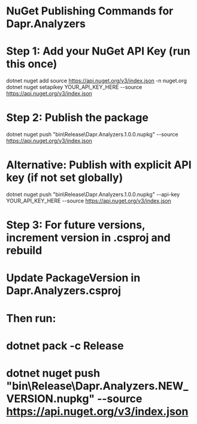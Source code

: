 # NuGet Publishing Commands for Dapr.Analyzers

# Step 1: Add your NuGet API Key (run this once)
dotnet nuget add source https://api.nuget.org/v3/index.json -n nuget.org
dotnet nuget setapikey YOUR_API_KEY_HERE --source https://api.nuget.org/v3/index.json

# Step 2: Publish the package
dotnet nuget push "bin\Release\Dapr.Analyzers.1.0.0.nupkg" --source https://api.nuget.org/v3/index.json

# Alternative: Publish with explicit API key (if not set globally)
dotnet nuget push "bin\Release\Dapr.Analyzers.1.0.0.nupkg" --api-key YOUR_API_KEY_HERE --source https://api.nuget.org/v3/index.json

# Step 3: For future versions, increment version in .csproj and rebuild
# Update PackageVersion in Dapr.Analyzers.csproj
# Then run:
# dotnet pack -c Release
# dotnet nuget push "bin\Release\Dapr.Analyzers.NEW_VERSION.nupkg" --source https://api.nuget.org/v3/index.json
